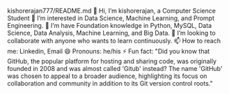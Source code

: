 kishorerajan777/README.md
👋 Hi, I’m kishorerajan, a Computer Science Student
👀 I’m interested in Data Science, Machine Learning, and Prompt Engineering.
🌱 I’m have Foundation knowledge in Python, MySQL, Data Science, Data Analysis, Machine Learning, and Big Data.
💞️ I’m looking to collaborate with anyone who wants to learn continuously.
📫 How to reach me: Linkedin, Email
😄 Pronouns: he/his
⚡ Fun fact: "Did you know that GitHub, the popular platform for hosting and sharing code, was originally founded in 2008 and was almost called 'Gitub' instead? The name 'GitHub' was chosen to appeal to a broader audience, highlighting its focus on collaboration and community in addition to its Git version control roots." 
